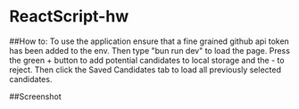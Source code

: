 # ReactScript-hw

##How to:
To use the application ensure that a fine grained github api token has been added to the env. Then type "bun run dev" to load the page. Press the green + button to add potential candidates to local storage and the - to reject. Then click the Saved Candidates tab to load all previously selected candidates.

##Screenshot
